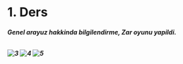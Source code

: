 
<h1> 1. Ders
  
<h5>Genel arayuz hakkinda bilgilendirme, Zar oyunu yapildi.<br><br>
  
  ![3](https://user-images.githubusercontent.com/52275789/116010697-41a2f280-a629-11eb-8138-200041bafc07.png)
  ![4](https://user-images.githubusercontent.com/52275789/116010663-0accdc80-a629-11eb-8da4-0e28923b8582.png)
  ![5](https://user-images.githubusercontent.com/52275789/116010665-0c96a000-a629-11eb-84f3-e514e0a17f23.png)

  
